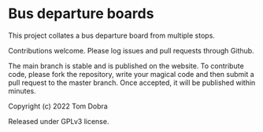 Bus departure boards
====================

This project collates a bus departure board from multiple stops.

Contributions welcome. Please log issues and pull requests through Github.

The main branch is stable and is published on the website. To contribute code, please fork the repository, write your magical code and then submit a pull request to the master branch. Once accepted, it will be published within minutes.

Copyright (c) 2022 Tom Dobra

Released under GPLv3 license.
